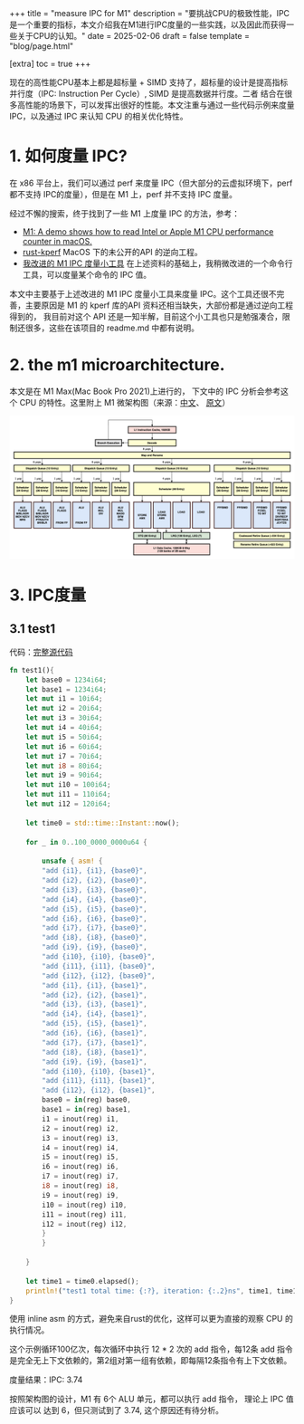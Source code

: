 +++
title = "measure IPC for M1"
description = "要挑战CPU的极致性能，IPC是一个重要的指标，本文介绍我在M1进行IPC度量的一些实践，以及因此而获得一些关于CPU的认知。"
date = 2025-02-06
draft = false
template = "blog/page.html"

[extra]
toc = true
+++

现在的高性能CPU基本上都是超标量 + SIMD 支持了，超标量的设计是提高指标并行度（IPC: Instruction Per Cycle）, SIMD 是提高数据并行度。二者
结合在很多高性能的场景下，可以发挥出很好的性能。本文注重与通过一些代码示例来度量 IPC，以及通过 IPC 来认知 CPU 的相关优化特性。

# 1. 如何度量 IPC?
在 x86 平台上，我们可以通过 perf 来度量 IPC（但大部分的云虚拟环境下，perf 都不支持 IPC的度量），但是在 M1 上，perf 并不支持 IPC 度量。

经过不懈的搜索，终于找到了一些 M1 上度量 IPC 的方法，参考：
- [M1: A demo shows how to read Intel or Apple M1 CPU performance counter in macOS.](https://gist.github.com/ibireme/173517c208c7dc333ba962c1f0d67d12) 
- [rust-kperf](https://github.com/El-Naizin/rust-kperf) MacOS 下的未公开的API 的逆向工程。
- [我改进的 M1 IPC 度量小工具](https://github.com/wangzaixiang/m1_ipc_measure) 在上述资料的基础上，我稍微改进的一个命令行工具，可以度量某个命令的 IPC 值。

本文中主要基于上述改进的 M1 IPC 度量小工具来度量 IPC。这个工具还很不完善，主要原因是 M1 的 kperf 库的API 资料还相当缺失，大部份都是通过逆向工程得到的，
我目前对这个 API 还是一知半解，目前这个小工具也只是勉强凑合，限制还很多，这些在该项目的 readme.md 中都有说明。

# 2. the m1 microarchitecture.
本文是在 M1 Max(Mac Book Pro 2021)上进行的， 下文中的 IPC 分析会参考这个 CPU 的特性。这里附上 M1 微架构图（来源：[中文](https://zhuanlan.zhihu.com/p/700865927)、
[原文](https://dougallj.github.io/applecpu/firestorm.html)）

![img.png](M1-Firestorm-MicroArchitecture.png)

# 3. IPC度量

## 3.1 test1
代码：[完整源代码](https://github.com/wangzaixiang/onebrc_rust/master/src/bin/TestIPC.rs#L44)
```rust
fn test1(){
    let base0 = 1234i64;
    let base1 = 1234i64;
    let mut i1 = 10i64;
    let mut i2 = 20i64;
    let mut i3 = 30i64;
    let mut i4 = 40i64;
    let mut i5 = 50i64;
    let mut i6 = 60i64;
    let mut i7 = 70i64;
    let mut i8 = 80i64;
    let mut i9 = 90i64;
    let mut i10 = 100i64;
    let mut i11 = 110i64;
    let mut i12 = 120i64;

    let time0 = std::time::Instant::now();

    for _ in 0..100_0000_0000u64 {

        unsafe { asm! {
        "add {i1}, {i1}, {base0}",
        "add {i2}, {i2}, {base0}",
        "add {i3}, {i3}, {base0}",
        "add {i4}, {i4}, {base0}",
        "add {i5}, {i5}, {base0}",
        "add {i6}, {i6}, {base0}",
        "add {i7}, {i7}, {base0}",
        "add {i8}, {i8}, {base0}",
        "add {i9}, {i9}, {base0}",
        "add {i10}, {i10}, {base0}",
        "add {i11}, {i11}, {base0}",
        "add {i12}, {i12}, {base0}",
        "add {i1}, {i1}, {base1}",
        "add {i2}, {i2}, {base1}",
        "add {i3}, {i3}, {base1}",
        "add {i4}, {i4}, {base1}",
        "add {i5}, {i5}, {base1}",
        "add {i6}, {i6}, {base1}",
        "add {i7}, {i7}, {base1}",
        "add {i8}, {i8}, {base1}",
        "add {i9}, {i9}, {base1}",
        "add {i10}, {i10}, {base1}",
        "add {i11}, {i11}, {base1}",
        "add {i12}, {i12}, {base1}",
        base0 = in(reg) base0,
        base1 = in(reg) base1,
        i1 = inout(reg) i1,
        i2 = inout(reg) i2,
        i3 = inout(reg) i3,
        i4 = inout(reg) i4,
        i5 = inout(reg) i5,
        i6 = inout(reg) i6,
        i7 = inout(reg) i7,
        i8 = inout(reg) i8,
        i9 = inout(reg) i9,
        i10 = inout(reg) i10,
        i11 = inout(reg) i11,
        i12 = inout(reg) i12,
        }
        }

    }

    let time1 = time0.elapsed();
    println!("test1 total time: {:?}, iteration: {:.2}ns", time1, time1.as_nanos() as f64  / 100_0000_0000.0);
}
```

使用 inline asm 的方式，避免来自rust的优化，这样可以更为直接的观察 CPU 的执行情况。

这个示例循环100亿次，每次循环中执行 12 * 2 次的 add 指令，每12条 add 指令是完全无上下文依赖的，第2组对第一组有依赖，即每隔12条指令有上下文依赖。

度量结果：IPC: 3.74

按照架构图的设计，M1 有 6个 ALU 单元，都可以执行 add 指令， 理论上 IPC 值应该可以 达到 6，但只测试到了 3.74, 这个原因还有待分析。

